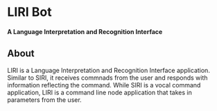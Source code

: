 # LIRI Bot
#### A Language Interpretation and Recognition Interface

## About
LIRI is a Language Interpretation and Recognition Interface application. Similar to SIRI, it receives commnads from the user and responds with information reflecting the command. While SIRI is a vocal command application, LIRI is a command line node application that takes in parameters from the user.